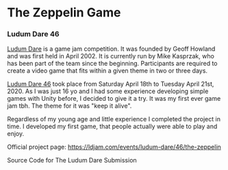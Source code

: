 # The Zeppelin Game

### Ludum Dare 46
[Ludum Dare](https://ldjam.com/) is a game jam competition. It was founded by Geoff Howland and was first held in April 2002. It is currently run by Mike Kasprzak, who has been part of the team since the beginning. Participants are required to create a video game that fits within a given theme in two or three days. 

[Ludum Dare 46](https://ldjam.com/events/ludum-dare/46/) took place from Saturday April 18th to Tuesday April 21st, 2020.
As I was just 16 yo and I had some experience developing simple games with Unity before, I decided to give it a try. 
It was my first ever game jam tbh. The theme for it was "keep it alive".

Regardless of my young age and little experience I completed the project in time. 
I developed my first game, that people actually were able to play and enjoy.

Official project page: https://ldjam.com/events/ludum-dare/46/the-zeppelin

Source Code for The Ludum Dare Submission
